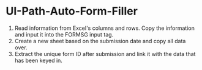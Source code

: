 ﻿# UI-Path-Auto-Form-Filler

1. Read information from Excel's columns and rows. Copy the information and input it into the FORMSG input tag.
2. Create a new sheet based on the submission date and copy all data over.
3. Extract the unique form ID after submission and link it with the data that has been keyed in.
